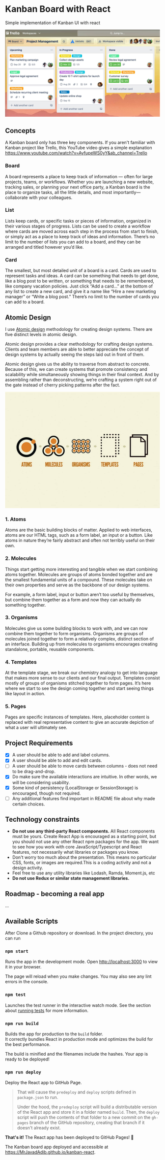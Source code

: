# Kanban Board with React

Simple implementation of Kanban UI with react

![Kanban Sample Board](doc/kanban-sample-board.jpg?raw=true "Kanban Sample Board")

## Concepts

A Kanban board only has three key components. If you aren't familiar with Kanban project like Trello, this YouTube video gives a simple explanation
https://www.youtube.com/watch?v=AyfupeWS0yY&ab_channel=Trello

### Board

A board represents a place to keep track of information — often for large projects, teams, or workflows. Whether you are launching a new website, tracking sales, or planning your next office party, a Kanban board is the place to organize tasks, all the little details, and most importantly—collaborate with your colleagues.

### List

Lists keep cards, or specific tasks or pieces of information, organized in their various stages of progress. Lists can be used to create a workflow where cards are moved across each step in the process from start to finish, or simply act as a place to keep track of ideas and information. There’s no limit to the number of lists you can add to a board, and they can be arranged and titled however you’d like.

### Card

The smallest, but most detailed unit of a board is a card. Cards are used to represent tasks and ideas. A card can be something that needs to get done, like a blog post to be written, or something that needs to be remembered, like company vacation policies. Just click “Add a card…” at the bottom of any list to create a new card, and give it a name like “Hire a new marketing manager” or “Write a blog post.” There’s no limit to the number of cards you can add to a board.

## Atomic Design

I use [Atomic design](https://bradfrost.com/blog/post/atomic-web-design/) methodology for creating design systems. There are five distinct levels in atomic design.

Atomic design provides a clear methodology for crafting design systems. Clients and team members are able to better appreciate the concept of design systems by actually seeing the steps laid out in front of them.

Atomic design gives us the ability to traverse from abstract to concrete. Because of this, we can create systems that promote consistency and scalability while simultaneously showing things in their final context. And by assembling rather than deconstructing, we’re crafting a system right out of the gate instead of cherry picking patterns after the fact.

![Atomic Design](doc/atomic-design.jpg?raw=true "Atomic Design")

### 1. Atoms

Atoms are the basic building blocks of matter. Applied to web interfaces, atoms are our HTML tags, such as a form label, an input or a button. Like atoms in nature they’re fairly abstract and often not terribly useful on their own.

### 2. Molecules

Things start getting more interesting and tangible when we start combining atoms together. Molecules are groups of atoms bonded together and are the smallest fundamental units of a compound. These molecules take on their own properties and serve as the backbone of our design systems.

For example, a form label, input or button aren’t too useful by themselves, but combine them together as a form and now they can actually do something together.

### 3. Organisms

Molecules give us some building blocks to work with, and we can now combine them together to form organisms. Organisms are groups of molecules joined together to form a relatively complex, distinct section of an interface. Building up from molecules to organisms encourages creating standalone, portable, reusable components.

### 4. Templates

At the template stage, we break our chemistry analogy to get into language that makes more sense to our clients and our final output. Templates consist mostly of groups of organisms stitched together to form pages. It’s here where we start to see the design coming together and start seeing things like layout in action.

### 5. Pages

Pages are specific instances of templates. Here, placeholder content is replaced with real representative content to give an accurate depiction of what a user will ultimately see.

## Project Requirements

- [x] A user should be able to add and label columns.
- [x] A user should be able to add and edit cards.
- [ ] A user should be able to move cards between columns - does not need to be drag-and-drop.
- [x] Do make sure the available interactions are intuitive. In other words, we will be considering usability.
- [x] Some kind of persistency (LocalStorage or SessionStorage) is encouraged, though not required.
- [ ] Any additional features find important in README file about why made certain choices.

## Technology constraints

- **Do not use any third-party React components.** All React components must be yours. Create React App is encouraged as a starting point, but you should not use any other React npm packages for the app. We want to see how you work with core JavaScript/Typescript and React features, not necessarily what libraries or packages you know.
- Don't worry too much about the presentation. This means no particular CSS, fonts, or images are required.This is a coding activity and not a design activity.
- Feel free to use any utility libraries like Lodash, Ramda, Moment.js, etc
- **Do not use Redux or similar state management libraries.**

## Roadmap - becoming a real app

...

## Available Scripts

After Clone a Github repository or download. In the project directory, you can run

### `npm start`

Runs the app in the development mode. Open [http://localhost:3000](http://localhost:3000) to view it in your browser.

The page will reload when you make changes. You may also see any lint errors in the console.

### `npm test`

Launches the test runner in the interactive watch mode. See the section about [running tests](https://create-react-app.dev/docs/running-tests/) for more information.

### `npm run build`

Builds the app for production to the `build` folder.\
It correctly bundles React in production mode and optimizes the build for the best performance.

The build is minified and the filenames include the hashes. Your app is ready to be deployed!

### `npm run deploy`

Deploy the React app to GitHub Page.

> That will cause the `predeploy` and `deploy` scripts defined in `package.json` to run.
>
> Under the hood, the `predeploy` script will build a distributable version of the React app and store it in a folder named `build`. Then, the `deploy` script will push the contents of that folder to a new commit on the `gh-pages` branch of the GitHub repository, creating that branch if it doesn't already exist.

**That's it!** The React app has been deployed to GitHub Pages! :rocket:

The Kanban board app deployed and accessible at https://MrJavadAdib.github.io/kanban-react.
